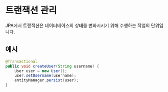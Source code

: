 # 트랜잭션 관리

JPA에서 트랜잭션은 데이터베이스의 상태를 변화시키기 위해 수행하는 작업의 단위입니다.

## 예시

```java
@Transactional
public void createUser(String username) {
    User user = new User();
    user.setUsername(username);
    entityManager.persist(user);
}
```


